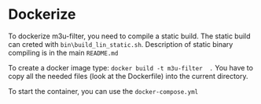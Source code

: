 # Dockerize
To dockerize m3u-filter, you need to compile a static build.
The static build can creted with `bin\build_lin_static.sh`. 
Description of static binary compiling is in the main `README.md`

To create a docker image type:
`docker build -t m3u-filter  .`
You have to copy all the needed files (look at the Dockerfile) into the current directory.

To start the container, you can use the `docker-compose.yml`
